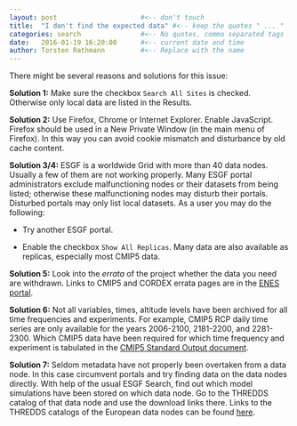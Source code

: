 ```yaml
---
layout: post                     #<-- don't touch
title:  "I don't find the expected data" #<-- keep the quotes " ... "
categories: search               #<-- No quotes, comma separated tags
date:   2016-01-19 16:20:00      #<-- current date and time
author: Torsten Rathmann         #<-- Replace with the name
---
```


There might be several reasons and solutions for this issue:

**Solution 1:** Make sure the checkbox `Search All Sites` is checked. Otherwise only local data are listed in the Results.

**Solution 2:** Use Firefox, Chrome or Internet Explorer. Enable JavaScript. Firefox should be used in a New Private Window (in the main menu of Firefox). In this way you can avoid cookie mismatch and disturbance by old cache content.

**Solution 3/4:** ESGF is a worldwide Grid with more than 40 data nodes. Usually a few of them are not working properly. Many ESGF portal administrators exclude malfunctioning nodes or their datasets from being listed; otherwise these malfunctioning nodes may disturb their portals. Disturbed portals may only list local datasets. As a user you may do the following:

  * Try another ESGF portal.

  * Enable the checkbox `Show All Replicas`. Many data are also available as replicas, especially most CMIP5 data. 

**Solution 5:** Look into the *errata* of the project whether the data you need are withdrawn. Links to CMIP5 and CORDEX errata pages are in the [ENES portal][ENES portal].

**Solution 6:** Not all variables, times, altitude levels have been archived for all time frequencies and experiments. For example, CMIP5 RCP daily time series are only available for the years 2006-2100, 2181-2200, and 2281-2300. Which CMIP5 data have been required for which time frequency and experiment is tabulated in the [CMIP5 Standard Output document][CMIP5 Standard Output].

**Solution 7:** Seldom metadata have not properly been overtaken from a data node. In this case circumvent portals and try finding data on the data nodes directly. With help of the usual ESGF Search, find out which model simulations have been stored on which data node. Go to the THREDDS catalog of that data node and use the download links there. Links to the THREDDS catalogs of the European data nodes can be found [here][IS-ENES data nodes].

[Data Visibility API]: https://esg-dn1.nsc.liu.se/api/datavisibility
[ENES portal]: https://verc.enes.org/data/enes-model-data
[CMIP5 Standard Output]: http://cmip-pcmdi.llnl.gov/cmip5/docs/standard_output.pdf
[IS-ENES data nodes]: https://verc.enes.org/data/is-enes-data-infrastructure/enes-data-nodes


